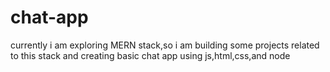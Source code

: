 # chat-app

currently i am exploring MERN stack,so i am building some projects related to this stack and creating  basic chat app using js,html,css,and node 
